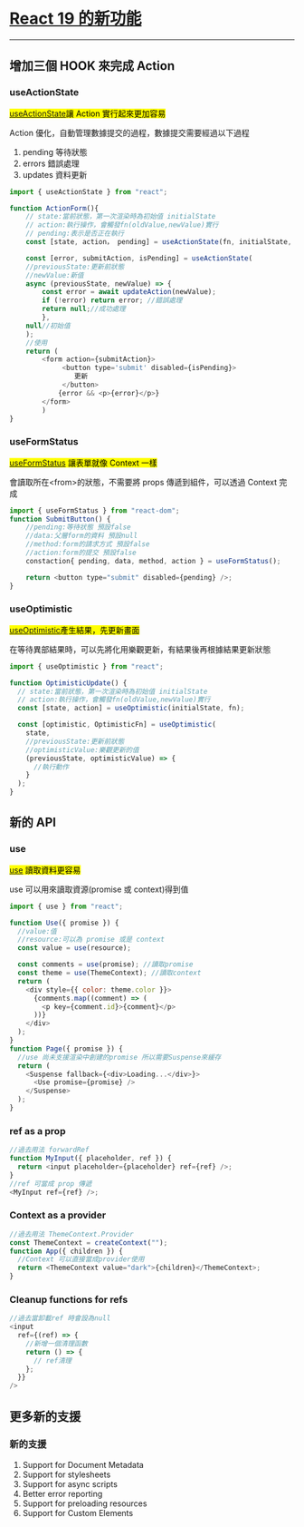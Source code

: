 # [React 19 的新功能](https://react.dev/blog/2024/12/05/react-19)

---

## 增加三個 HOOK 來完成 Action

### useActionState

<mark>[useActionState](https://react.dev/reference/react/useActionState)讓 Action 實行起來更加容易</mark>

Action 優化，自動管理數據提交的過程，數據提交需要經過以下過程

1.  pending 等待狀態
1.  errors 錯誤處理
1.  updates 資料更新

```javascript
import { useActionState } from "react";

function ActionForm(){
    // state:當前狀態，第一次渲染時為初始值 initialState
    // action:執行操作，會觸發fn(oldValue,newValue)實行
    // pending:表示是否正在執行
    const [state, action， pending] = useActionState(fn, initialState, permalink?);

    const [error, submitAction, isPending] = useActionState(
    //previousState:更新前狀態
    //newValue:新值
    async (previousState, newValue) => {
        const error = await updateAction(newValue);
        if (!error) return error; //錯誤處理
        return null;//成功處理
        },
    null//初始值
    );
    //使用
    return (
        <form action={submitAction}>
             <button type='submit' disabled={isPending}>
                更新
             </button>
            {error && <p>{error}</p>}
        </form>
        )
}
```

### useFormStatus

<mark>[useFormStatus](https://react.dev/reference/react-dom/hooks/useFormStatus) 讓表單就像 Context 一樣</mark>

會讀取所在\<from>的狀態，不需要將 props 傳遞到組件，可以透過 Context 完成

```javascript
import { useFormStatus } from "react-dom";
function SubmitButton() {
    //pending:等待狀態 預設false
    //data:父層form的資料 預設null
    //method:form的請求方式 預設false
    //action:form的提交 預設false
    constaction{ pending, data, method, action } = useFormStatus();

    return <button type="submit" disabled={pending} />;
}
```

### useOptimistic

<mark>[useOptimistic](https://react.dev/reference/react/useOptimistic)產生結果，先更新畫面</mark>

在等待異部結果時，可以先將化用樂觀更新，有結果後再根據結果更新狀態

```javascript
import { useOptimistic } from "react";

function OptimisticUpdate() {
  // state:當前狀態，第一次渲染時為初始值 initialState
  // action:執行操作，會觸發fn(oldValue,newValue)實行
  const [state, action] = useOptimistic(initialState, fn);

  const [optimistic, OptimisticFn] = useOptimistic(
    state,
    //previousState:更新前狀態
    //optimisticValue:樂觀更新的值
    (previousState, optimisticValue) => {
      //執行動作
    }
  );
}
```

## 新的 API

### use

<mark>[use](https://react.dev/reference/react/use) 讀取資料更容易</mark>

use 可以用來讀取資源(promise 或 context)得到值

```javascript
import { use } from "react";

function Use({ promise }) {
  //value:值
  //resource:可以為 promise 或是 context
  const value = use(resource);

  const comments = use(promise); //讀取promise
  const theme = use(ThemeContext); //讀取context
  return (
    <div style={{ color: theme.color }}>
      {comments.map((comment) => (
        <p key={comment.id}>{comment}</p>
      ))}
    </div>
  );
}
function Page({ promise }) {
  //use 尚未支援渲染中創建的promise 所以需要Suspense來緩存
  return (
    <Suspense fallback={<div>Loading...</div>}>
      <Use promise={promise} />
    </Suspense>
  );
}
```
### ref as a prop

```javascript
//過去用法 forwardRef
function MyInput({ placeholder, ref }) {
  return <input placeholder={placeholder} ref={ref} />;
}
//ref 可當成 prop 傳遞
<MyInput ref={ref} />;
```

### Context as a provider

```ts
//過去用法 ThemeContext.Provider
const ThemeContext = createContext("");
function App({ children }) {
  //Context 可以直接當成provider使用
  return <ThemeContext value="dark">{children}</ThemeContext>;
}
```

### Cleanup functions for refs

```javascript
//過去當卸載ref 時會設為null
<input
  ref={(ref) => {
    //新增一個清理函數
    return () => {
      // ref清理
    };
  }}
/>
```

## 更多新的支援

### 新的支援

1. Support for Document Metadata
1. Support for stylesheets
1. Support for async scripts
1. Better error reporting
1. Support for preloading resources
1. Support for Custom Elements
